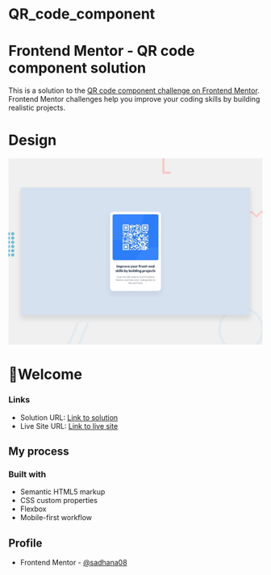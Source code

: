 # QR_code_component
# Frontend Mentor - QR code component solution

This is a solution to the [QR code component challenge on Frontend Mentor](https://www.frontendmentor.io/challenges/qr-code-component-iux_sIO_H). Frontend Mentor challenges help you improve your coding skills by building realistic projects. 

# Design

![Design preview for the QR code component coding challenge](./design/desktop-preview.jpg)

# 👋Welcome
### Links

- Solution URL: [Link to solution](https://www.frontendmentor.io/solutions/qr-component-gnUSYdx7jo) 
- Live Site URL: [Link to live site](https://sadhana08.github.io/QR_code_component/) 

## My process

### Built with

- Semantic HTML5 markup
- CSS custom properties
- Flexbox
- Mobile-first workflow


## Profile

- Frontend Mentor - [@sadhana08](https://www.frontendmentor.io/profile/sadhana08)
